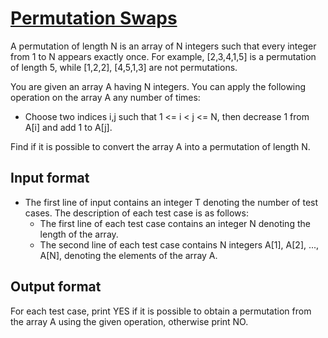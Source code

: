 # [Permutation Swaps][link]

A permutation of length N is an array of N integers such that every integer from 1 to N appears exactly once. For example, [2,3,4,1,5] is a permutation of length 5, while [1,2,2], [4,5,1,3] are not permutations.

You are given an array A having N integers. You can apply the following operation on the array A any number of times:

- Choose two indices i,j such that 1 <= i < j <= N, then decrease 1 from A[i] and add 1 to A[j].

Find if it is possible to convert the array A into a permutation of length N.

## Input format

- The first line of input contains an integer T denoting the number of test cases. The description of each test case is as follows:
  - The first line of each test case contains an integer N denoting the length of the array.
  - The second line of each test case contains N integers A[1], A[2], ..., A[N], denoting the elements of the array A.

## Output format

For each test case, print YES if it is possible to obtain a permutation from the array A using the given operation, otherwise print NO.

[link]: https://www.hackerearth.com/practice/algorithms/searching/linear-search/practice-problems/algorithm/guess-permutation-2-be0b2b90/
